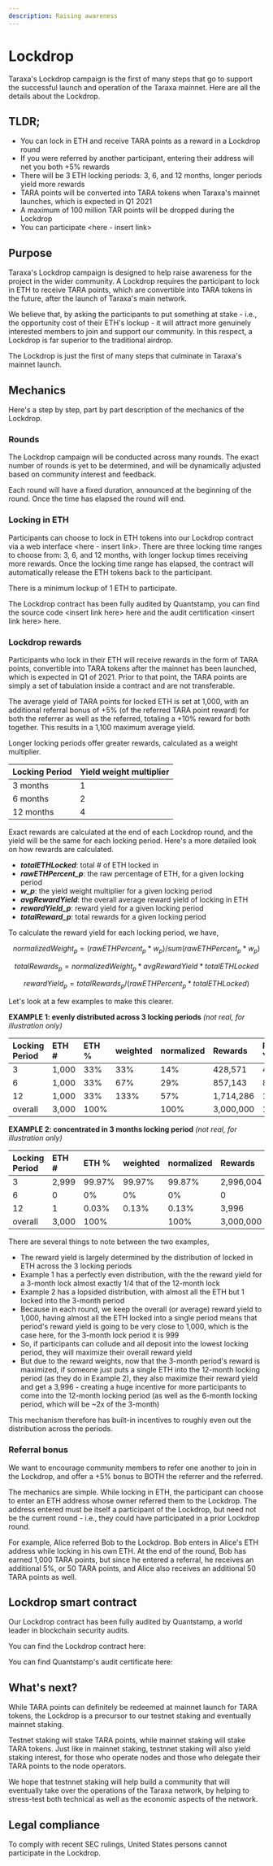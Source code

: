 ```yaml
---
description: Raising awareness
---
```


# Lockdrop

Taraxa's Lockdrop campaign is the first of many steps that go to support the successful launch and operation of the Taraxa mainnet. Here are all the details about the Lockdrop. 

## TLDR; 

* You can lock in ETH and receive TARA points as a reward in a Lockdrop round
* If you were referred by another participant, entering their address will net you both +5% rewards
* There will be 3 ETH locking periods: 3, 6, and 12 months, longer periods yield more rewards
* TARA points will be converted into TARA tokens when Taraxa's mainnet launches, which is expected in Q1 2021
* A maximum of 100 million TAR points will be dropped during the Lockdrop
* You can participate &lt;here - insert link&gt;

## Purpose

Taraxa's Lockdrop campaign is designed to help raise awareness for the project in the wider community. A Lockdrop requires the participant to lock in ETH to receive TARA points, which are convertible into TARA tokens in the future, after the launch of Taraxa's main network.

We believe that, by asking the participants to put something at stake - i.e., the opportunity cost of their ETH's lockup - it will attract more genuinely interested members to join and support our community. In this respect, a Lockdrop is far superior to the traditional airdrop. 

The Lockdrop is just the first of many steps that culminate in Taraxa's mainnet launch. 

## Mechanics

Here's a step by step, part by part description of the mechanics of the Lockdrop. 

### Rounds 

The Lockdrop campaign will be conducted across many rounds. The exact number of rounds is yet to be determined, and will be dynamically adjusted based on community interest and feedback. 

Each round will have a fixed duration, announced at the beginning of the round. Once the time has elapsed the round will end. 



### Locking in ETH

Participants can choose to lock in ETH tokens into our Lockdrop contract via a web interface &lt;here - insert link&gt;. There are three locking time ranges to choose from: 3, 6, and 12 months, with longer lockup times receiving more rewards. Once the locking time range has elapsed, the contract will automatically release the ETH tokens back to the participant. 

There is a minimum lockup of 1 ETH to participate.

The Lockdrop contract has been fully audited by Quantstamp,  you can find the source code &lt;insert link here&gt; here and the audit certification &lt;insert link here&gt; here. 



### Lockdrop rewards 

Participants who lock in their ETH will receive rewards in the form of TARA points, convertible into TARA tokens after the mainnet has been launched, which is expected in Q1 of 2021. Prior to that point, the TARA points are simply a set of tabulation inside a contract and are not transferable.  

The average yield of TARA points for locked ETH is set at 1,000, with an additional referral bonus of +5% \(of the referred TARA point reward\) for both the referrer as well as the referred, totaling a +10% reward for both together. This results in a 1,100 maximum average yield.  

Longer locking periods offer greater rewards, calculated as a weight multiplier. 

| Locking Period | Yield weight multiplier |
| :--- | :--- |
| 3 months | 1 |
| 6 months | 2 |
| 12 months | 4 |

Exact rewards are calculated at the end of each Lockdrop round, and the yield will be the same for each locking period. Here's a more detailed look on how rewards are calculated.

* _**totalETHLocked**_: total \# of ETH locked in
* _**rawETHPercent\_p**_: the raw percentage of ETH, for a given locking period 
* _**w\_p**_: the yield weight multiplier for a given locking period
* _**avgRewardYield**_: the overall average reward yield of locking in ETH
* _**rewardYield\_p**_: reward yield for a given locking period
* _**totalReward\_p**_: total rewards for a given locking period  

To calculate the reward yield for each locking period, we have, 

$$
normalizedWeight_p =(rawETHPercent_p*w_p) / sum(rawETHPercent_p*w_p)
$$

$$
totalRewards_p=normalizedWeight_p*avgRewardYield*totalETHLocked
$$

$$
rewardYield_p = totalRewards_p / (rawETHPercent_p*totalETHLocked)
$$

Let's look at a few examples to make this clearer.

**EXAMPLE 1: evenly distributed across 3 locking periods** _\(not real, for illustration only\)_

| Locking Period | ETH \# | ETH % | weighted | normalized | Rewards | Reward Yield |
| :--- | :--- | :--- | :--- | :--- | :--- | :--- |
| 3 | 1,000 | 33% | 33% | 14% | 428,571 | 429 |
| 6 | 1,000 | 33% | 67% | 29% | 857,143 | 857 |
| 12 | 1,000 | 33% | 133% | 57% | 1,714,286 | 1,714 |
| overall  | 3,000 | 100% |  | 100% | 3,000,000 | 1,000 |

**EXAMPLE 2: concentrated in 3 months locking period** _\(not real, for illustration only\)_

| Locking Period | ETH \# | ETH % | weighted | normalized | Rewards | Reward Yield |
| :--- | :--- | :--- | :--- | :--- | :--- | :--- |
| 3 | 2,999 | 99.97% | 99.97% | 99.87% | 2,996,004 | 999 |
| 6 | 0 | 0% | 0% | 0% | 0 |  |
| 12 | 1 | 0.03% | 0.13% | 0.13% | 3,996 | 3,996 |
| overall  | 3,000 | 100% |  | 100% | 3,000,000 | 1,000 |

There are several things to note between the two examples, 

* The reward yield is largely determined by the distribution of locked in ETH across the 3 locking periods
* Example 1 has a perfectly even distribution, with the the reward yield for a 3-month lock almost exactly 1/4 that of the 12-month lock 
* Example 2 has a lopsided distribution, with almost all the ETH but 1 locked into the 3-month period
* Because in each round, we keep the overall \(or average\) reward yield to 1,000, having almost all the ETH locked into a single period means that period's reward yield is going to be very close to 1,000, which is the case here, for the 3-month lock period it is 999
* So, if participants can collude and all deposit into the lowest locking period, they will maximize their overall reward yield
* But due to the reward weights, now that the 3-month period's reward is maximized, if someone just puts a single ETH into the 12-month locking period \(as they do in Example 2\), they also maximize their reward yield and get a 3,996 - creating a huge incentive for more participants to come into the 12-month locking period \(as well as the 6-month locking period, which will be ~2x of the 3-month\)

This mechanism therefore has built-in incentives to roughly even out the distribution across the periods. 



### Referral bonus 

We want to encourage community members to refer one another to join in the Lockdrop, and offer a +5% bonus to BOTH the referrer and the referred. 

The mechanics are simple. While locking in ETH, the participant can choose to enter an ETH address whose owner referred them to the Lockdrop. The address entered must be itself a participant of the Lockdrop, but need not be the current round - i.e., they could have participated in a prior Lockdrop round. 

For example, Alice referred Bob to the Lockdrop. Bob enters in Alice's ETH address while locking in his own ETH. At the end of the round, Bob has earned 1,000 TARA points, but since he entered a referral, he receives an additional 5%, or 50 TARA points, and Alice also receives an additional 50 TARA points as well.

 

## Lockdrop smart contract

Our Lockdrop contract has been fully audited by Quantstamp, a world leader in blockchain security audits. 

You can find the Lockdrop contract here: 

You can find Quantstamp's audit certificate here: 



## What's next? 

While TARA points can definitely be redeemed at mainnet launch for TARA tokens, the Lockdrop is a precursor to our testnet staking and eventually mainnet staking. 

Testnet staking will stake TARA points, while mainnet staking will stake TARA tokens. Just like in mainnet staking, testnnet staking will also yield staking interest, for those who operate nodes and those who delegate their TARA points to the node operators. 

We hope that testnnet staking will help build a community that will eventually take over the operations of the Taraxa network, by helping to stress-test both technical as well as the economic aspects of the network.  

## Legal compliance 

To comply with recent SEC rulings, United States persons cannot participate in the Lockdrop. 



